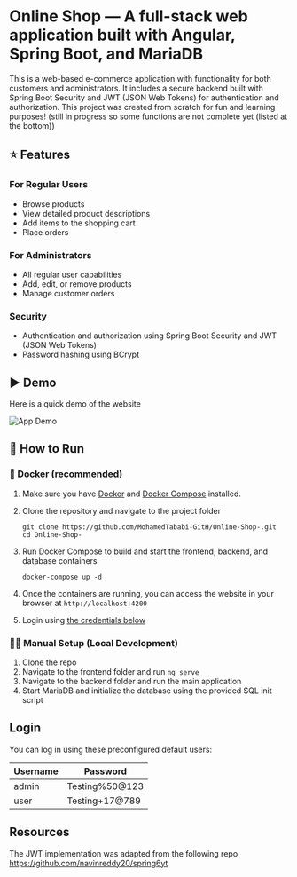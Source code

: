 # Online Shop — A full-stack web application built with Angular, Spring Boot, and MariaDB

This is a web-based e-commerce application with functionality for both customers and administrators. It includes a secure backend built with Spring Boot Security and JWT (JSON Web Tokens) for authentication and authorization. This project was created from scratch for fun and learning purposes! (still in progress so some functions are not complete yet (listed at the bottom))

## ⭐ Features

### For Regular Users
- Browse products
- View detailed product descriptions
- Add items to the shopping cart
- Place orders

### For Administrators
- All regular user capabilities
- Add, edit, or remove products
- Manage customer orders

### Security
- Authentication and authorization using Spring Boot Security and JWT (JSON Web Tokens)
- Password hashing using BCrypt 


## ▶️ Demo
Here is a quick demo of the website 

![App Demo](demo.gif)

## 🚀 How to Run


### 🐳 Docker (recommended)
1. Make sure you have [Docker](https://www.docker.com/get-started) and [Docker Compose](https://docs.docker.com/compose/install/) installed.

2. Clone the repository and navigate to the project folder

    ```
    git clone https://github.com/MohamedTababi-GitH/Online-Shop-.git
    cd Online-Shop-
3. Run Docker Compose to build and start the frontend, backend, and database containers
     ```
     docker-compose up -d 
4. Once the containers are running, you can access the website in your browser at `http://localhost:4200`
5. Login using [the credentials below](#login)


### 🧑‍💻 Manual Setup (Local Development)

1. Clone the repo  
2. Navigate to the frontend folder and run `ng serve`  
3. Navigate to the backend folder and run the main application 
4. Start MariaDB and initialize the database using the provided SQL init script  


## Login

You can log in using these preconfigured default users:

| Username | Password   |
|---|---|
| admin| Testing%50@123 |
| user | Testing+17@789 |


## Resources 

The JWT implementation was adapted from the following repo https://github.com/navinreddy20/spring6yt